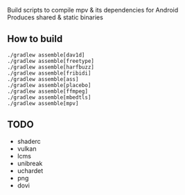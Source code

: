 Build scripts to compile mpv & its dependencies for Android  
Produces shared & static binaries

## How to build
```shell
./gradlew assemble[dav1d]
./gradlew assemble[freetype]
./gradlew assemble[harfbuzz]
./gradlew assemble[fribidi]
./gradlew assemble[ass]
./gradlew assemble[placebo]
./gradlew assemble[ffmpeg]
./gradlew assemble[mbedtls]
./gradlew assemble[mpv]
```

## TODO
- shaderc
- vulkan
- lcms
- unibreak
- uchardet
- png
- dovi